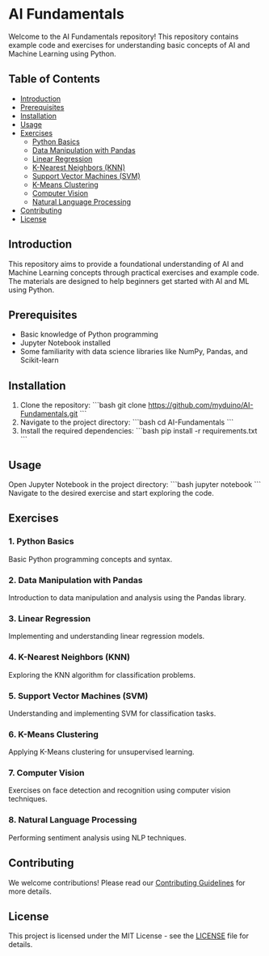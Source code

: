 # AI Fundamentals

Welcome to the AI Fundamentals repository! This repository contains example code and exercises for understanding basic concepts of AI and Machine Learning using Python.

## Table of Contents

- [Introduction](#introduction)
- [Prerequisites](#prerequisites)
- [Installation](#installation)
- [Usage](#usage)
- [Exercises](#exercises)
  - [Python Basics](#python-basics)
  - [Data Manipulation with Pandas](#data-manipulation-with-pandas)
  - [Linear Regression](#linear-regression)
  - [K-Nearest Neighbors (KNN)](#k-nearest-neighbors-knn)
  - [Support Vector Machines (SVM)](#support-vector-machines-svm)
  - [K-Means Clustering](#k-means-clustering)
  - [Computer Vision](#computer-vision)
  - [Natural Language Processing](#natural-language-processing)
- [Contributing](#contributing)
- [License](#license)

## Introduction

This repository aims to provide a foundational understanding of AI and Machine Learning concepts through practical exercises and example code. The materials are designed to help beginners get started with AI and ML using Python.

## Prerequisites

- Basic knowledge of Python programming
- Jupyter Notebook installed
- Some familiarity with data science libraries like NumPy, Pandas, and Scikit-learn

## Installation

1. Clone the repository:
    \```bash
    git clone https://github.com/myduino/AI-Fundamentals.git
    \```
2. Navigate to the project directory:
    \```bash
    cd AI-Fundamentals
    \```
3. Install the required dependencies:
    \```bash
    pip install -r requirements.txt
    \```

## Usage

Open Jupyter Notebook in the project directory:
\```bash
jupyter notebook
\```
Navigate to the desired exercise and start exploring the code.

## Exercises

### 1. Python Basics
Basic Python programming concepts and syntax.

### 2. Data Manipulation with Pandas
Introduction to data manipulation and analysis using the Pandas library.

### 3. Linear Regression
Implementing and understanding linear regression models.

### 4. K-Nearest Neighbors (KNN)
Exploring the KNN algorithm for classification problems.

### 5. Support Vector Machines (SVM)
Understanding and implementing SVM for classification tasks.

### 6. K-Means Clustering
Applying K-Means clustering for unsupervised learning.

### 7. Computer Vision
Exercises on face detection and recognition using computer vision techniques.

### 8. Natural Language Processing
Performing sentiment analysis using NLP techniques.

## Contributing

We welcome contributions! Please read our [Contributing Guidelines](CONTRIBUTING.md) for more details.

## License

This project is licensed under the MIT License - see the [LICENSE](LICENSE) file for details.
